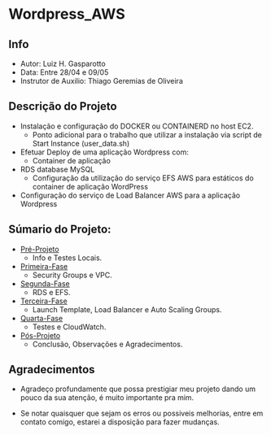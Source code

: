 # Wordpress_AWS

## Info
- Autor: Luiz H. Gasparotto
- Data: Entre 28/04 e 09/05
- Instrutor de Auxilio: Thiago Geremias de Oliveira

## Descrição do Projeto
- Instalação e configuração do DOCKER ou CONTAINERD no host EC2.
    - Ponto adicional para o trabalho que utilizar a instalação via script de Start Instance (user_data.sh)
- Efetuar Deploy de uma aplicação Wordpress com:
    - Container de aplicação
- RDS database MySQL
    - Configuração da utilização do serviço EFS AWS para estáticos do container de aplicação WordPress
- Configuração do serviço de Load Balancer AWS para a aplicação Wordpress

## Súmario do Projeto:

- [Pré-Projeto]()
    - Info e Testes Locais.
- [Primeira-Fase]()
    - Security Groups e VPC.
- [Segunda-Fase]()
    - RDS e EFS.
- [Terceira-Fase]()
    - Launch Template, Load Balancer e Auto Scaling Groups.
- [Quarta-Fase]()
    - Testes e CloudWatch.
- [Pós-Projeto]()
    - Conclusão, Observações e Agradecimentos.

## Agradecimentos
- Agradeço profundamente que possa prestigiar meu projeto dando um pouco da sua atenção, é muito importante pra mim.

- Se notar quaisquer que sejam os erros ou possiveis melhorias, entre em contato comigo, estarei a disposição para fazer mudanças.